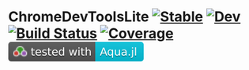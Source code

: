 # ChromeDevToolsLite [![Stable](https://img.shields.io/badge/docs-stable-blue.svg)](https://svilupp.github.io/ChromeDevToolsLite.jl/stable/) [![Dev](https://img.shields.io/badge/docs-dev-blue.svg)](https://svilupp.github.io/ChromeDevToolsLite.jl/dev/) [![Build Status](https://github.com/svilupp/ChromeDevToolsLite.jl/actions/workflows/CI.yml/badge.svg?branch=main)](https://github.com/svilupp/ChromeDevToolsLite.jl/actions/workflows/CI.yml?query=branch%3Amain) [![Coverage](https://codecov.io/gh/svilupp/ChromeDevToolsLite.jl/branch/main/graph/badge.svg)](https://codecov.io/gh/svilupp/ChromeDevToolsLite.jl) [![Aqua](https://raw.githubusercontent.com/JuliaTesting/Aqua.jl/master/badge.svg)](https://github.com/JuliaTesting/Aqua.jl)
